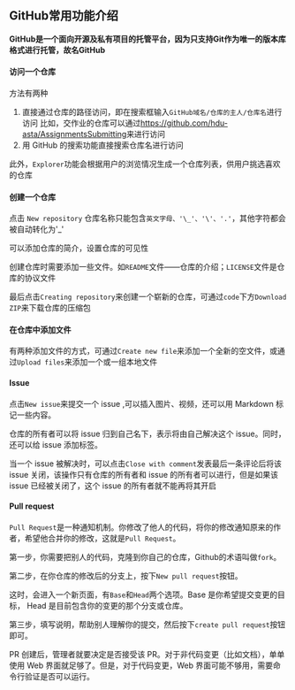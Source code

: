 ## GitHub常用功能介绍

**GitHub是一个面向开源及私有项目的托管平台，因为只支持Git作为唯一的版本库格式进行托管，故名GitHub**

#### 访问一个仓库

方法有两种

1. 直接通过仓库的路径访问，即在搜索框输入`GitHub域名/仓库的主人/仓库名`进行访问
比如，交作业的仓库可以通过<https://github.com/hdu-asta/AssignmentsSubmitting>来进行访问
2. 用 GitHub 的搜索功能直接搜索仓库名进行访问

此外，`Explorer`功能会根据用户的浏览情况生成一个仓库列表，供用户挑选喜欢的仓库

#### 创建一个仓库

点击 `New repository` 仓库名称只能包含`英文字母、'\_'、'\'、'.'`，其他字符都会被自动转化为'\_'

可以添加仓库的简介，设置仓库的可见性

创建仓库时需要添加一些文件。如`README`文件——仓库的介绍；`LICENSE`文件是仓库的协议文件

最后点击`Creating repository`来创建一个崭新的仓库，可通过`code`下方`Download ZIP`来下载仓库的压缩包

#### 在仓库中添加文件

有两种添加文件的方式，可通过`Create new file`来添加一个全新的空文件，或通过`Upload files`来添加一个或一组本地文件

#### Issue

点击`New issue`来提交一个 issue ,可以插入图片、视频，还可以用 Markdown 标记一些内容。

仓库的所有者可以将 issue 归到自己名下，表示将由自己解决这个 issue。同时，还可以给 issue 添加标签。

当一个 issue 被解决时，可以点击`Close with comment`发表最后一条评论后将该 issue 关闭，该操作只有仓库的所有者和 issue 的所有者可以进行，但是如果该 issue 已经被关闭了，这个 issue 的所有者就不能再将其开启

#### Pull request

`Pull Request`是一种通知机制。你修改了他人的代码，将你的修改通知原来的作者，希望他合并你的修改，这就是`Pull Request`。

第一步，你需要把别人的代码，克隆到你自己的仓库，Github的术语叫做`fork`。

第二步，在你仓库的修改后的分支上，按下`New pull request`按钮。

这时，会进入一个新页面，有`Base`和`Head`两个选项。Base 是你希望提交变更的目标， Head 是目前包含你的变更的那个分支或仓库。

第三步，填写说明，帮助别人理解你的提交，然后按下`create pull request`按钮即可。

PR 创建后，管理者就要决定是否接受该 PR。对于非代码变更（比如文档），单单使用 Web 界面就足够了。但是，对于代码变更，Web 界面可能不够用，需要命令行验证是否可以运行。
